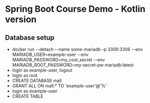 # Spring Boot Course Demo - Kotlin version

## Database setup

- docker run --detach --name some-mariadb -p 3306:3306 --env MARIADB_USER=example-user --env MARIADB_PASSWORD=my_cool_secret --env MARIADB_ROOT_PASSWORD=my-secret-pw  mariadb:latest
- login as example-user, logout
- login as root
- CREATE DATABASE mall
- GRANT ALL ON mall.* TO 'example-user'@'%'
- login as example-user
- CREATE TABLE

